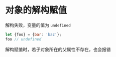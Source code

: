 # 对象的解构赋值

解构失败，变量的值为 `undefined`

```js
let {foo} = {bar: 'baz'};
foo // undefined
```

解构赋值时，若子对象所在的父属性不存在，也会报错